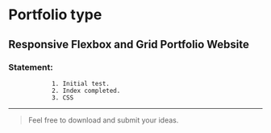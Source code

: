 # Portfolio type

## Responsive Flexbox and Grid Portfolio Website
 
### Statement: 
                1. Initial test.
                2. Index completed.
                3. CSS
                
 ---

>Feel free to download and submit your ideas.

